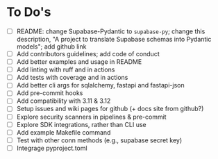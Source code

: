# To Do's

- [ ] README: change Supabase-Pydantic to `supabase-py`; change this description, "A project to translate Supabase schemas into Pydantic models"; add github link
- [ ] Add contributors guidelines; add code of conduct
- [ ] Add better examples and usage in README
- [ ] Add linting with ruff and in actions
- [ ] Add tests with coverage and in actions
- [ ] Add better cli args for sqlalchemy, fastapi and fastapi-json
- [ ] Add pre-commit hooks
- [ ] Add compatibility with 3.11 & 3.12
- [ ] Setup issues and wiki pages for github (+ docs site from github?)
- [ ] Explore security scanners in pipelines & pre-commit
- [ ] Explore SDK integrations, rather than CLI use
- [ ] Add example Makefile command
- [ ] Test with other conn methods (e.g., supabase secret key)
- [ ] Integrage pyproject.toml